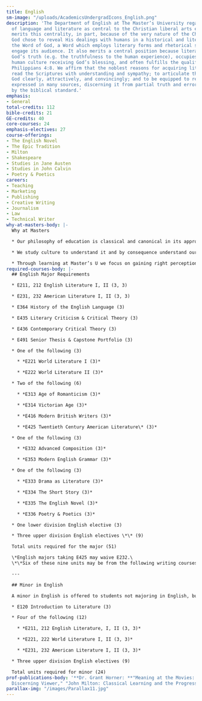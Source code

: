 ```yaml
---
title: English
sm-image: "/uploads/AcademicsUndergradIcons_English.png"
description: 'The Department of English at The Master’s University regards the study
  of language and literature as central to the Christian liberal arts education. It
  merits this centrality, in part, because of the very nature of the Christian faith:
  God chose to reveal His dealings with humans in a historical and literary way –
  the Word of God, a Word which employs literary forms and rhetorical strategies to
  engage its audience. It also merits a central position because literature contains
  God’s truth (e.g. the truthfulness to the human experience), occupies a place in
  human culture receiving God’s blessing, and often fulfills the qualifications of
  Philippians 4:8. We affirm that the noblest reasons for acquiring literacy are to
  read the Scriptures with understanding and sympathy; to articulate the truth of
  God clearly, attractively, and convincingly; and to be equipped to recognize truth
  expressed in many sources, discerning it from partial truth and error, testing all
  by the biblical standard.'
emphasis:
- General
total-credits: 112
bible-credits: 21
GE-credits: 40
core-courses: 24
emphasis-electives: 27
course-offerings:
- The English Novel
- The Epic Tradition
- Milton
- Shakespeare
- Studies in Jane Austen
- Studies in John Calvin
- Poetry & Poetics
careers:
- Teaching
- Marketing
- Publishing
- Creative Writing
- Journalism
- Law
- Technical Writer
why-at-masters-body: |-
  Why at Masters

  * Our philosophy of education is classical and canonical in its approach.

  * We study culture to understand it and by consequence understand ourselves.

  * Through learning at Master’s U we focus on gaining right perceptions, sound judgment, critical thinking skills, all the while walking in obedience to our Savior.
required-courses-body: |-
  ## English Major Requirements

  * E211, 212 English Literature I, II (3, 3)

  * E231, 232 American Literature I, II (3, 3)

  * E364 History of the English Language (3)

  * E435 Literary Criticism & Critical Theory (3)

  * E436 Contemporary Critical Theory (3)

  * E491 Senior Thesis & Capstone Portfolio (3)

  * One of the following (3)

    * *E221 World Literature I (3)*

    * *E222 World Literature II (3)*

  * Two of the following (6)

    * *E313 Age of Romanticism (3)*

    * *E314 Victorian Age (3)*

    * *E416 Modern British Writers (3)*

    * *E425 Twentieth Century American Literature\* (3)*

  * One of the following (3)

    * *E332 Advanced Composition (3)*

    * *E353 Modern English Grammar (3)*

  * One of the following (3)

    * *E333 Drama as Literature (3)*

    * *E334 The Short Story (3)*

    * *E335 The English Novel (3)*

    * *E336 Poetry & Poetics (3)*

  * One lower division English elective (3)

  * Three upper division English electives \*\* (9)

  Total units required for the major (51)

  \*English majors taking E425 may waive E232.\
  \*\*Six of these nine units may be from the following writing courses offered in the Department of Communication: C344, C351, C362, C441, or C471.

  ---

  ## Minor in English

  A minor in English is offered to students not majoring in English, but who wish to pursue their interest in the English language and in imaginative literature. For a minor in English, the following courses are required:

  * E120 Introduction to Literature (3)

  * Four of the following (12)

    * *E211, 212 English Literature, I, II (3, 3)*

    * *E221, 222 World Literature I, II (3, 3)*

    * *E231, 232 American Literature I, II (3, 3)*

  * Three upper division English electives (9)

  Total units required for minor (24)
prof-publications-body: '**Dr. Grant Horner: **"Meaning at the Movies: Becoming a
  Discerning Viewer," "John Milton: Classical Learning and the Progress of Virtue" '
parallax-img: "/images/Parallax11.jpg"
---
```


